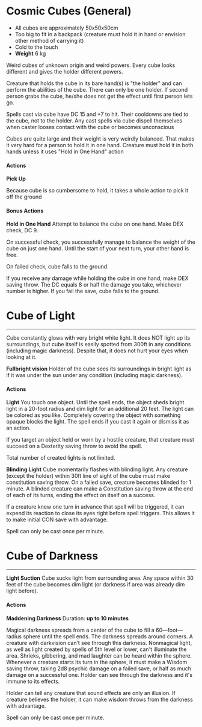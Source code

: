 # Cosmic Cubes (General)

- All cubes are approximately 50x50x50cm
- Too big to fit in a backpack (creature must hold it in hand or envision other method of carrying it)
- Cold to the touch
- **Weight** 6 kg

Weird cubes of unknown origin and weird powers. Every cube looks different and gives the holder different powers.

Creature that holds the cube in its bare hand(s) is "the holder" and can perform the abilities of the cube. There can only be one holder. If second person grabs the cube, he/she does not get the effect until first person lets go.

Spells cast via cube have DC 15 and +7 to hit. Their cooldowns are tied to the cube, not to the holder. Any cast spells via cube dispell themselves when caster looses contact with the cube or becomes unconscious

Cubes are quite large and their weight is very weirdly balanced. That makes it very hard for a person to hold it in one hand. Creature must hold it in both hands unless it uses "Hold in One Hand" action

#### Actions

**Pick Up**

Because cube is so cumbersome to hold, it takes a whole action to pick it off the ground

#### Bonus Actions

**Hold in One Hand**
Attempt to balance the cube on one hand. Make DEX check, DC 9.

On successful check, you successfully manage to balance the weight of the cube on just one hand. Until the start of your next turn, your other hand is free. 

On failed check, cube falls to the ground.

If you receive any damage while holding the cube in one hand, make DEX saving throw. The DC equals 8 or half the damage you take, whichever number is higher. If you fail the save, cube falls to the ground.

# Cube of Light
___

Cube constantly glows with very bright white light. It does NOT light up its surroundings, but cube itself is easily spotted from 300ft in any conditions (including magic darkness). Despite that, it does not hurt your eyes when looking at it.

**Fullbright vision**
Holder of the cube sees its surroundings in bright light as if it was under the sun under any condition (including magic darkness).

#### Actions

**Light**
You touch one object. Until the spell ends, the object sheds bright light in a 20-foot radius and dim light for an additional 20 feet. The light can be colored as you like. Completely covering the object with something opaque blocks the light. The spell ends if you cast it again or dismiss it as an action.

If you target an object held or worn by a hostile creature, that creature must succeed on a Dexterity saving throw to avoid the spell.

Total number of created lights is not limited.

**Blinding Light**
Cube momentarily flashes with blinding light. Any creature (except the holder) within 30ft line of sight of the cube must make constitution saving throw. On a failed save, creature becomes blinded for 1 minute. A blinded creature can make a Constitution saving throw at the end of each of its turns, ending the effect on itself on a success.

If a creature knew one turn in advance that spell will be triggered, it can expend its reaction to close its eyes right before spell triggers. This allows it to make initial CON save with advantage.

Spell can only be cast once per minute.

# Cube of Darkness
___

**Light Suction**
Cube sucks light from surrounding area. Any space within 30 feet  of the cube becomes dim light (or darkness if area was already dim light before).

#### Actions

**Maddening Darkness**
Duration: **up to 10 minutes** 

Magical darkness spreads from a center of the cube to fill a 60—foot—radius sphere until the spell ends. The darkness spreads around corners. A creature with darkvision can’t see through this darkness. Nonmagical light, as well as light created by spells of 5th level or lower, can't illuminate the area. Shrieks, gibbering, and mad laughter can be heard within the sphere. Whenever a creature starts its turn in the sphere, it must make a Wisdom saving throw, taking 2d8 psychic damage on a failed save, or half as much damage on a successful one. Holder can see through the darkness and it's immune to its effects.

Holder can tell any creature that sound effects are only an illusion. If creature believes the holder, it can make wisdom throws from the darkness with advantage.

Spell can only be cast once per minute.